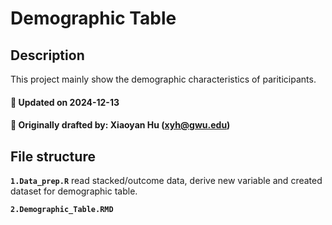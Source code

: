 # Demographic Table

## Description

This project mainly show the demographic characteristics of pariticipants.

#### :pushpin: Updated on 2024-12-13
#### :pushpin: Originally drafted by: Xiaoyan Hu (xyh@gwu.edu)

## File structure

**`1.Data_prep.R`**  read stacked/outcome data, derive new variable and created dataset for demographic table.

**`2.Demographic_Table.RMD`** 
